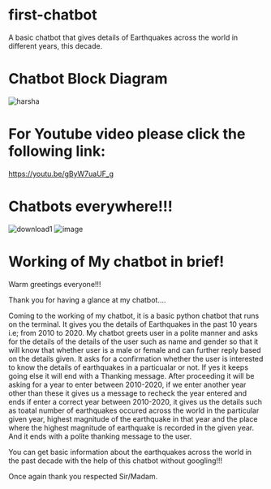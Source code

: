 # first-chatbot
A basic chatbot that gives details of Earthquakes across the world in different years, this decade.

# Chatbot Block Diagram
![harsha](https://user-images.githubusercontent.com/73134870/96507891-751a5400-1277-11eb-8bfe-fbdd802707da.PNG)


# For Youtube video please click the following link:
https://youtu.be/gByW7uaUF_g


# Chatbots everywhere!!!
![download1](https://user-images.githubusercontent.com/73134870/96508537-5f595e80-1278-11eb-93ea-b802ff9c0147.png)
![image](https://user-images.githubusercontent.com/73134870/96508430-3769fb00-1278-11eb-9ae5-18482d5ba052.png)

# Working of My chatbot in brief!
Warm greetings everyone!!!

Thank you for having a glance at my chatbot....

Coming to the working of my chatbot, it is a basic python chatbot that runs on the terminal. It gives you the details of Earthquakes in the past 10 years i.e; from 2010 to 2020. My chatbot greets user in a polite manner and asks for the details of the details of the user such as name and gender so that it will know that whether user is a male or female and can further reply based on the details given. It asks for a confirmation whether the user is interested to know the details of earthquakes in a particualar or not. If yes it keeps going else it will end with a Thanking message. After proceeding it will be asking for a year to enter between 2010-2020, if we enter another year other than these it gives us a message to recheck the year entered and ends if enter a correct year between 2010-2020, it gives us the details such as toatal number of earthquakes occured across the world in the particular given year, highest magnitude of the earthquake in that year and the place where the highest magnitude of earthquake is recorded in the given year. And it ends with a polite thanking message to the user.

You can get basic information about the earthquakes across the world in the past decade with the help of this chatbot without googling!!!

Once again thank you respected Sir/Madam.
